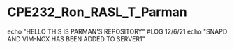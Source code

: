 # CPE232_Ron_RASL_T_Parman
echo "HELLO THIS IS PARMAN'S REPOSITORY"
#LOG 12/6/21
echo "SNAPD AND VIM-NOX HAS BEEN ADDED TO SERVER1"


